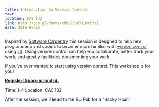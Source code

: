 ```yaml
---
title: Introduction to Version Control 
text: 
location: CAS 132
link: http://goo.gl/forms/xMDH83S6Y1BrrCYt1
date: 2016-06-23
---
```


Inspired by [Software Carpentry](http://swcarpentry.github.io/shell-novice/) this session is designed to help new programmers and coders to become more familiar with [version control](https://en.wikipedia.org/wiki/Version_control) using [git](https://git-scm.com/). Using version control can help you collaborate, better track your work, and greatly facilitates documenting your work. 

If you've ever wanted to start using version control. This workshop is for you! 

**[Register! Space is limited.](http://goo.gl/forms/xMDH83S6Y1BrrCYt1)**

Time: 1-4 
Location: CAS 132

After the session, we'll head to the BU Pub for a "Hacky Hour." 